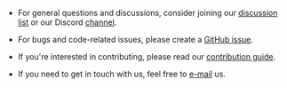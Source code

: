 <!--
 Copyright 2023 Google LLC

 Licensed under the Apache License, Version 2.0 (the "License");
 you may not use this file except in compliance with the License.
 You may obtain a copy of the License at

      http://www.apache.org/licenses/LICENSE-2.0

 Unless required by applicable law or agreed to in writing, software
 distributed under the License is distributed on an "AS IS" BASIS,
 WITHOUT WARRANTIES OR CONDITIONS OF ANY KIND, either express or implied.
 See the License for the specific language governing permissions and
 limitations under the License.
-->

* For general questions and discussions, consider joining our
[discussion list][sw_group] or our Discord [channel][sw_discord].

* For bugs and code-related issues, please create a [GitHub issue][issue].

* If you're interested in contributing, please read our
[contribution guide][contrib_guide].

* If you need to get in touch with us, feel free to [e-mail](mailto:serviceweaver@google.com) us.

[sw_group]: https://groups.google.com/g/serviceweaver
[sw_discord]: https://discord.gg/FzbQ3SM8R5
[issue]: https://github.com/ServiceWeaver/weaver/issues
[contrib_guide]: https://github.com/ServiceWeaver/weaver/blob/main/CONTRIBUTING.md
